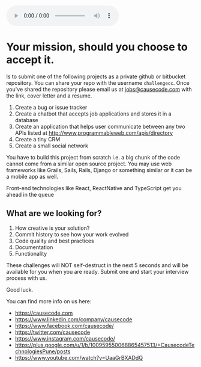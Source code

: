 <audio controls autoplay="autoplay">
  <source src="MissionImpossibleTheme.mp3"  type="audio/mpeg">
</audio>

# Your mission, should you choose to accept it.

Is to submit one of the following projects as a private github or bitbucket
repository. You can share your repo with the username `challengecc`. 
Once you've shared the repository please email us at jobs@causecode.com with the link, cover letter and a resume.

1. Create a bug or issue tracker
2. Create a chatbot that accepts job applications and stores it in a database
3. Create an application that helps user communicate between any two APIs listed at http://www.programmableweb.com/apis/directory
4. Create a tiny CRM
5. Create a small social network

You have to build this project from scratch i.e. a big chunk of the code cannot come from a similar open source project. 
You may use web frameworks like Grails, Sails, Rails, Django or something similar or it can be a mobile app as well.

Front-end technologies like React, ReactNative and TypeScript get you ahead in the queue

## What are we looking for?
1. How creative is your solution?
2. Commit history to see how your work evolved
3. Code quality and best practices
4. Documentation
5. Functionality

These challenges will NOT self-destruct in the next 5 seconds and will be available for you when you are ready. Submit one
and start your interview process with us.

Good luck.

You can find more info on us here:

* https://causecode.com
* https://www.linkedin.com/company/causecode
* https://www.facebook.com/causecode/
* https://twitter.com/causecode
* https://www.instagram.com/causecode/
* https://plus.google.com/u/1/b/100959550068865457513/+CausecodeTechnologiesPune/posts
* https://www.youtube.com/watch?v=UaaGrBXADdQ
